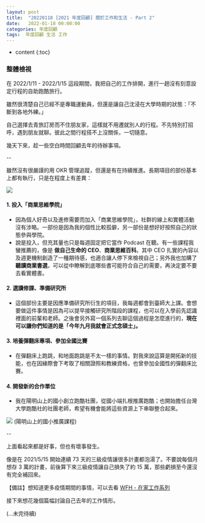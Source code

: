 ```yaml
---
layout: post
title:  "20220118 [2021 年度回顧] 關於工作和生活 - Part 2"
date:   2022-01-18 00:00:00
categories: 年度回顧
tags:  年度回顧 生活 工作
---
```



* content
{:toc}


### 整體檢視

在 2022/1/11 - 2022/1/15 這段期間，我把自己的工作排開，進行一趟沒有刻意設定行程的自助跑酷旅行。

雖然很清楚自己已經不是專職運動員，但還是讓自己沈浸在大學時期的狀態：「不斷到各地外練。」

自己選擇去青旅訂房而不住朋友家，這樣就不用遷就別人的行程。不先特別打招呼，遇到朋友就聊。彼此之間行程搭不上沒關係，一切隨意。

幾天下來，趁一些空白時間回顧去年的待辦事項。

--

雖然沒有很嚴謹的用 OKR 管理追蹤，但還是有在持續推進。長期項目的部份基本上都有執行，只是在程度上有差異：

![](https://i.imgur.com/PJR1uSb.png)


#### 1. 投入「商業思維學院」
* 因為個人好奇以及進修需要而加入「商業思維學院」，社群的線上和實體活動沒有涉略。一部份是因為我的個性比較孤僻，另一部份是想好好按照自己的狀態參與學院。
* 說是投入，但充其量也只是每週固定把它當作 Podcast 在聽。有一些課程我蠻推薦的，像是 **做自己生命的 CEO**、**商業思維百科**。其中 CEO 扎實的內容以及週更機制創造了一種期待感，也適合讓人停下來檢視自己；另外我也加購了 **聽讀商業書選**，可以從中瞭解到底哪些書可能符合自己的需要，再決定要不要去看實體書。


#### 2. 選讀修課、準備研究所
* 這個部份主要是因應準備研究所衍生的項目，我每週都會到臺師大上課。會想要做這件事情是因為可以提早接觸研究所階段的課程，也可以在入學前先認識裡面的前輩和老師。之後會另外寫一個系列去聊這個過程是怎麼進行的，**現在可以讓你們知道的是「今年九月我就會正式念碩士」。**


#### 3. 培養彈翻床專項、參加全國比賽
* 在彈翻床上跑跳，和地面跑跳是不太一樣的事情。對我來說這算是開拓新的技能，也在因緣際會下考取了相關證照和教練資格，也曾參加全國性的彈翻床比賽。


#### 4. 開發新的合作單位
* 我在陽明山上的國小創立跑酷社團，從國小端扎根推廣跑酷；也開始擔任台灣大學跑酷社的社團老師，希望有機會能將這些資源上下串聯整合起來。

![](https://i.imgur.com/DECF5WH.jpg)
(陽明山上的國小推廣課程)


--


上面看起來都是好事，但也有壞事發生。

像是在 2021/5/15 開始連續 73 天的三級疫情讓很多計畫都泡湯了。不要說每個月想存 3 萬的計畫，前後算下來三級疫情讓自己損失了約 15 萬，那些虧損至今還沒有完全補回來。

【備註】想知道更多疫情期間的事情，可以去看 [WFH - 在家工作系列](https://shouzo.github.io/tag/#WFH)

接下來想花幾個篇幅討論自己去年的工作情形。

(...未完待續)